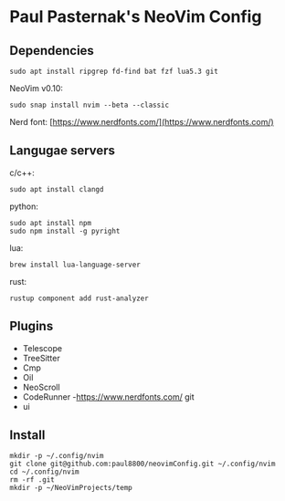 # Paul Pasternak's NeoVim Config

## Dependencies
```
sudo apt install ripgrep fd-find bat fzf lua5.3 git
```

NeoVim v0.10:
```
sudo snap install nvim --beta --classic
```

Nerd font:
[https://www.nerdfonts.com/](https://www.nerdfonts.com/)

## Langugae servers
c/c++:
```
sudo apt install clangd
```

python:
```
sudo apt install npm
sudo npm install -g pyright
```

lua:
```
brew install lua-language-server
```

rust:
```
rustup component add rust-analyzer
```


## Plugins
- Telescope
- TreeSitter
- Cmp
- Oil
- NeoScroll
- CodeRunner
-https://www.nerdfonts.com/ git
- ui

## Install
```
mkdir -p ~/.config/nvim
git clone git@github.com:paul8800/neovimConfig.git ~/.config/nvim
cd ~/.config/nvim
rm -rf .git
mkdir -p ~/NeoVimProjects/temp
```
